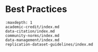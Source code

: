 # Best Practices

```{toctree}
:maxdepth: 1
academic-credit/index.md
data-citation/index.md
community-norms/index.md
data-management/index.md
replication-dataset-guidelines/index.md
```
